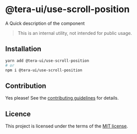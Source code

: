 # @tera-ui/use-scroll-position

A Quick description of the component

> This is an internal utility, not intended for public usage.

## Installation

```sh
yarn add @tera-ui/use-scroll-position
# or
npm i @tera-ui/use-scroll-position
```

## Contribution

Yes please! See the
[contributing guidelines](https://github.com/hieumau12/nextui-tera/blob/master/CONTRIBUTING.md)
for details.

## Licence

This project is licensed under the terms of the
[MIT license](https://github.com/hieumau12/nextui-tera/blob/master/LICENSE).
